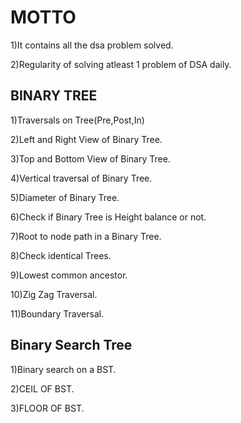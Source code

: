 # MOTTO

1)It contains all the dsa problem solved.


2)Regularity of solving atleast 1 problem of DSA daily.

##  BINARY TREE
1)Traversals on Tree(Pre,Post,In)

2)Left and Right View of Binary Tree.

3)Top and Bottom View of Binary Tree.

4)Vertical traversal of Binary Tree.

5)Diameter of Binary Tree.

6)Check if Binary Tree is Height balance or not. 

7)Root to node path in a Binary Tree.

8)Check identical Trees.

9)Lowest common ancestor.

10)Zig Zag Traversal.

11)Boundary Traversal.


## Binary Search Tree

1)Binary search on a BST.

2)CEIL OF BST.

3)FLOOR OF BST.

